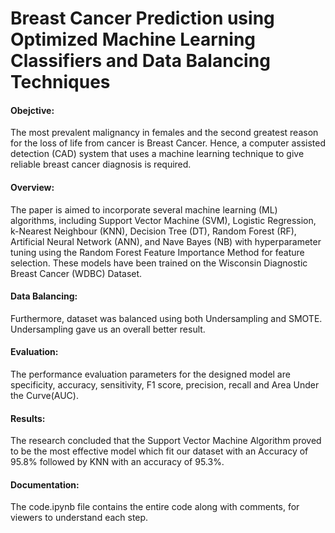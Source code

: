 # Breast Cancer Prediction using Optimized Machine Learning Classifiers and Data Balancing Techniques

#### Obejctive:
The most prevalent malignancy in females and 
the second greatest reason for the loss of life from cancer is 
Breast Cancer. Hence, a computer assisted detection (CAD) 
system that uses a machine learning technique to give reliable 
breast cancer diagnosis is required. 
#### Overview:
The paper is aimed to 
incorporate several machine learning (ML) algorithms, 
including Support Vector Machine (SVM), Logistic 
Regression, k-Nearest Neighbour (KNN), Decision Tree (DT), 
Random Forest (RF), Artificial Neural Network (ANN), and 
Nave Bayes (NB) with hyperparameter tuning using the 
Random Forest Feature Importance Method for feature
selection. These models have been trained on the Wisconsin 
Diagnostic Breast Cancer (WDBC) Dataset. 

#### Data Balancing: 
Furthermore, dataset was balanced using both Undersampling and SMOTE. Undersampling gave us an 
overall better result. 

#### Evaluation: 
The performance evaluation parameters for the designed model are specificity, accuracy, sensitivity, F1 
score, precision, recall and Area Under the Curve(AUC). 

#### Results:
The research concluded that the Support Vector Machine 
Algorithm proved to be the most effective model which fit our 
dataset with an Accuracy of 95.8% followed by KNN with an 
accuracy of 95.3%. 

#### Documentation:
The code.ipynb file contains the entire code along with comments, for viewers to understand each step.
